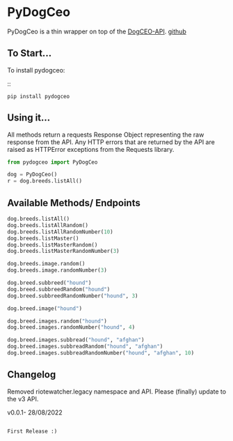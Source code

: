 
PyDogCeo
===========


PyDogCeo is a thin wrapper on top of the [DogCEO-API](https://dog.ceo). 
[github](https://github.com/ElliottLandsborough/dog-ceo-api)


To Start...
-----------

To install pydogceo:

::

    pip install pydogceo


Using it...
-----------

All methods return a requests Response Object representing the raw response from the API. Any HTTP errors that are returned by the API are
raised as HTTPError exceptions from the Requests library.

```python
from pydogceo import PyDogCeo

dog = PyDogCeo()
r = dog.breeds.listAll()
```


Available Methods/ Endpoints
----------
```python
dog.breeds.listAll()
dog.breeds.listAllRandom()
dog.breeds.listAllRandomNumber(10)
dog.breeds.listMaster()
dog.breeds.listMasterRandom()
dog.breeds.listMasterRandomNumber(3)

dog.breeds.image.random()
dog.breeds.image.randomNumber(3)

dog.breed.subbreed("hound")
dog.breed.subbreedRandom("hound")
dog.breed.subbreedRandomNumber("hound", 3)

dog.breed.image("hound")

dog.breed.images.random("hound")
dog.breed.images.randomNumber("hound", 4)

dog.breed.images.subbread("hound", "afghan")
dog.breed.images.subbreadRandom("hound", "afghan")
dog.breed.images.subbreadRandomNumber("hound", "afghan", 10)
```


Changelog
---------

Removed riotewatcher.legacy namespace and API. Please (finally) update to the
v3 API.

v0.0.1- 28/08/2022
~~~~~~~~~~~~~~~~~

First Release :)
